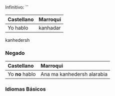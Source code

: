 
Infinitivo: **``**

|    Castellano  |  Marroqui    |
|:-----|:-----|
| Yo hablo     |   kanhadar   |


kanhedersh

### Negado

|    Castellano  |  Marroqui    |
|:-----|:-----|
| Yo **no** hablo     |   Ana ma kanhedersh alarabia   |



### Idiomas Básicos
